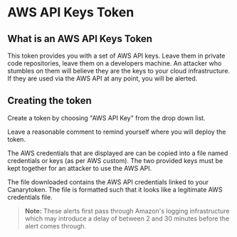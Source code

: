 # AWS API Keys Token

## What is an AWS API Keys Token

This token provides you with a set of AWS API keys. Leave them in private code repositories, leave them on a developers machine. An attacker who stumbles on them will believe they are the keys to your cloud infrastructure. If they are used via the AWS API at any point, you will be alerted.

## Creating the token

Create a token by choosing "AWS API Key" from the drop down list.

Leave a reasonable comment to remind yourself where you will deploy the token.

The AWS credentials that are displayed are can be copied into a file named credentials or keys (as per AWS custom). The two provided keys must be kept together for an attacker to use the AWS API.

The file downloaded contains the AWS API credentials linked to your Canarytoken. The file is formatted such that it looks like a legitimate AWS credentials file.

>**Note:** These alerts first pass through Amazon's logging infrastructure which may introduce a delay of between 2 and 30 minutes before the alert comes through.
